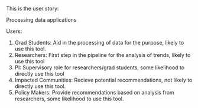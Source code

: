 This is the user story:

Processing data applications

Users:
  1) Grad Students: Aid in the processing of data for the purpose, likely to use this tool.
  2) Researchers: First step in the pipeline for the analysis of trends, likely to use this tool
  3) PI: Supervisory role for researchers/grad students, some likelihood to directly use this tool
  4) Impacted Communities: Recieve potential recommendations, not likely to directly use this tool. 
  5) Policy Makers: Provide recommendations based on analysis from researchers, some likelihood to use this tool.
